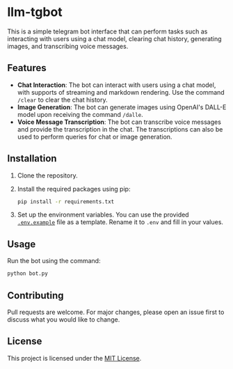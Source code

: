 # llm-tgbot

This is a simple telegram bot interface that can perform tasks such as interacting with users using a chat model, clearing chat history, generating images, and transcribing voice messages.

## Features

- **Chat Interaction**: The bot can interact with users using a chat model, with supports of streaming and markdown rendering. Use the command `/clear` to clear the chat history.
- **Image Generation**: The bot can generate images using OpenAI's DALL-E model upon receiving the command `/dalle`.
- **Voice Message Transcription**: The bot can transcribe voice messages and provide the transcription in the chat. The transcriptions can also be used to perform queries for chat or image generation.

## Installation

1. Clone the repository.
2. Install the required packages using pip:

    ```sh
    pip install -r requirements.txt
    ```

3. Set up the environment variables. You can use the provided [`.env.example`](.env.example) file as a template. Rename it to `.env` and fill in your values.

## Usage

Run the bot using the command:

```sh
python bot.py
```

## Contributing

Pull requests are welcome. For major changes, please open an issue first to discuss what you would like to change.

## License

This project is licensed under the [MIT License](https://choosealicense.com/licenses/mit/).

